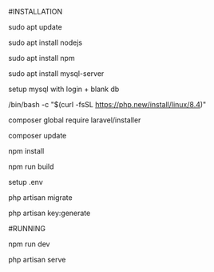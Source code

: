 #INSTALLATION

sudo apt update

sudo apt install nodejs

sudo apt install npm

sudo apt install mysql-server

setup mysql with login + blank db

/bin/bash -c "$(curl -fsSL https://php.new/install/linux/8.4)"

composer global require laravel/installer

composer update

npm install

npm run build

setup .env

php artisan migrate

php artisan key:generate

#RUNNING

npm run dev

php artisan serve
